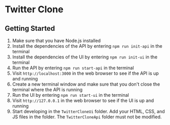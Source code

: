 # Twitter Clone

## Getting Started

1. Make sure that you have Node.js installed
2. Install the dependencies of the API by entering `npm run init-api` in the terminal
3. Install the dependencies of the UI by entering `npm run init-ui` in the terminal
4. Run the API by entering `npm run start-api` in the terminal
5. Visit `http://localhost:3000` in the web browser to see if the API is up and running
6. Create a new terminal window and make sure that you don't close the terminal where the API is running
7. Run the UI by entering `npm run start-ui` in the terminal
8. Visit `http://127.0.0.1` in the web browser to see if the UI is up and running
9. Start developing in the `TwitterCloneUi` folder. Add your HTML, CSS, and JS files in the folder. The `TwitterCloneApi` folder must not be modified.
